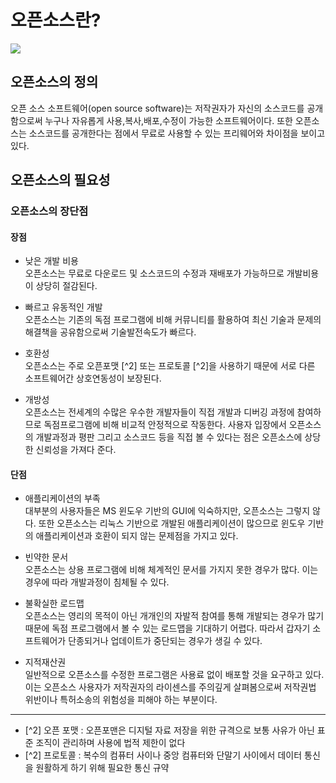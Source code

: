 # 오픈소스란?  
 
 ![](https://verticalplatform.kr/wp-content/uploads/2016/10/%EC%98%A4%ED%94%88%EC%86%8C%EC%8A%A43.jpg)  
 
 
 
## 오픈소스의 정의  
 
 
오픈 소스 소프트웨어(open source software)는 저작권자가 자신의 소스코드를 공개함으로써 누구나 자유롭게 사용,복사,배포,수정이 가능한 소프트웨어이다. 또한 오픈소스는 소스코드를 공개한다는 점에서 무료로 사용할 수 있는 프리웨어와 차이점을 보이고 있다.  
 
 
 
 
## 오픈소스의 필요성  
 
 
 
### 오픈소스의 장단점  


#### 장점  


 *  낮은 개발 비용  
오픈소스는 무료로 다운로드 및 소스코드의 수정과 재배포가 가능하므로 개발비용이 상당히 절감된다.  

 * 빠르고 유동적인 개발  
오픈소스는 기존의 독점 프로그램에 비해 커뮤니티를 활용하여 최신 기술과 문제의 해결책을 공유함으로써 기술발전속도가 빠르다.  

 * 호환성  
오픈소스는 주로 오픈포맷 [^2] 또는 프로토콜 [^2]을 사용하기 때문에 서로 다른 소프트웨어간 상호연동성이 보장된다.  

 * 개방성  
오픈소스는 전세계의 수많은 우수한 개발자들이 직접 개발과 디버깅 과정에 참여하므로 독점프로그램에 비해 비교적 안정적으로 작동한다. 사용자 입장에서 오픈소스의 개발과정과 평판 그리고 소스코드 등을 직접 볼 수 있다는 점은 오픈소스에 상당한 신뢰성을 가져다 준다.  



#### 단점  

 * 애플리케이션의 부족  
대부분의 사용자들은 MS 윈도우 기반의 GUI에 익숙하지만, 오픈소스는 그렇지 않다. 또한 오픈소스는 리눅스 기반으로 개발된 애플리케이션이 많으므로 윈도우 기반의 애플리케이션과 호환이 되지 않는 문제점을 가지고 있다.  

 * 빈약한 문서  
오픈소스는 상용 프로그램에 비해 체계적인 문서를 가지지 못한 경우가 많다. 이는 경우에 따라 개발과정이 침체될 수 있다.  

 * 불확실한 로드맵  
오픈소스는 영리의 목적이 아닌 개개인의 자발적 참여를 통해 개발되는 경우가 많기 때문에 독점 프로그램에서 볼 수 있는 로드맵을 기대하기 어렵다. 따라서 갑자기 소프트웨어가 단종되거나 업데이트가 중단되는 경우가 생길 수 있다.  

 * 지적재산권  
일반적으로 오픈소스를 수정한 프로그램은 사용료 없이 배포할 것을 요구하고 있다. 이는 오픈소스 사용자가 저작권자의 라이센스를 주의깊게 살펴봄으로써 저작권법 위반이나 특허소송의 위험성을 피해야 하는 부분이다.  





--------------------  


 - [^2] 오픈 포맷 : 오픈포맨은 디지털 자료 저장을 위한 규격으로 보통 사유가 아닌 표준 조직이 관리하며 사용에 법적 제한이 없다
 - [^2] 프로토콜 : 복수의 컴퓨터 사이나 중앙 컴퓨터와 단말기 사이에서 데이터 통신을 원활하게 하기 위해 필요한 통신 규약
